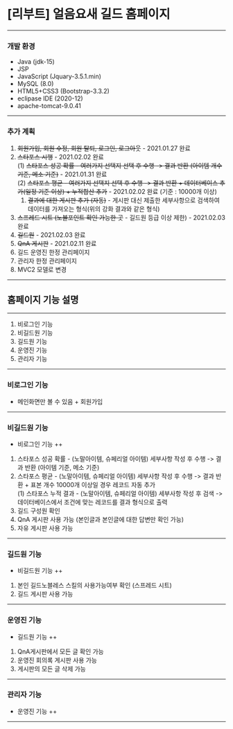 # [리부트] 얼음요새 길드 홈페이지
---
### 개발 환경  
* Java (jdk-15)
* JSP 
* JavaScript (Jquary-3.5.1.min)
* MySQL (8.0)
* HTML5+CSS3 (Bootstrap-3.3.2)
* eclipase IDE (2020-12)
* apache-tomcat-9.0.41
---
### 추가 계획
1. ~~회원가입, 회원 수정, 회원 탈퇴, 로그인, 로그아웃~~ - 2021.01.27 완료
2. ~~스타포스 시행~~ - 2021.02.02 완료  
  (1) ~~스타포스 성공 확률 - 여러가지 선택지 선택 후 수행 -> 결과 반환 (아이템 개수 기준, 메소 기준)~~ - 2021.01.31 완료  
  (2) ~~스타포스 평균 - 여러가지 선택지 선택 후 수행 -> 결과 반환 + 데이터베이스 추가(일정 기준 이상) + 누적합산 추가~~ - 2021.02.02 완료 (기준 : 10000개 이상)  
    1) ~~결과에 대한 게시판 추가 (자동)~~ - 게시판 대신 제출한 세부사항으로 검색하여 데이터를 가져오는 형식(위의 강화 결과와 같은 형식)  
3. ~~스프레드 시트 (노블포인트 확인 가능한 곳~~ - 길드원 등급 이상 제한) - 2021.02.03 완료  
4. ~~길드원~~ - 2021.02.03 완료  
5. ~~QnA 게시판~~ - 2021.02.11 완료
6. 길드 운영진 한정 관리페이지
7. 관리자 한정 관리페이지
8. MVC2 모델로 변경
---
## 홈페이지 기능 설명
---
1. 비로그인 기능
2. 비길드원 기능
3. 길드원 기능
4. 운영진 기능
5. 관리자 기능
---
### 비로그인 기능
* 메인화면만 볼 수 있음 + 회원가입
---
### 비길드원 기능
* 비로그인 기능 ++  
1. 스타포스 성공 확률 - (노말아이템, 슈페리얼 아이템) 세부사항 작성 후 수행 -> 결과 반환 (아이템 기준, 메소 기준)  
2. 스타포스 평균 - (노말아이템, 슈페리얼 아이템) 세부사항 작성 후 수행 -> 결과 반환 + 표본 개수 10000개 이상일 경우 레코드 자동 추가  
  (1) 스타포스 누적 결과 - (노말아이템, 슈페리얼 아이템) 세부사항 작성 후 검색 -> 데이터베이스에서 조건에 맞는 레코드를 결과 형식으로 출력  
3. 길드 구성원 확인
4. QnA 게시판 사용 가능 (본인글과 본인글에 대한 답변만 확인 가능)  
5. 자유 게시판 사용 가능
---
### 길드원 기능
* 비길드원 기능 ++  
1. 본인 길드노블레스 스킬의 사용가능여부 확인 (스프레드 시트)  
2. 길드 게시판 사용 가능
---
### 운영진 기능
* 길드원 기능 ++  
1. QnA게시판에서 모든 글 확인 가능  
2. 운영진 회의록 게시판 사용 가능  
3. 게시판의 모든 글 삭제 가능
---
### 관리자 기능
* 운영진 기능 ++  
---
